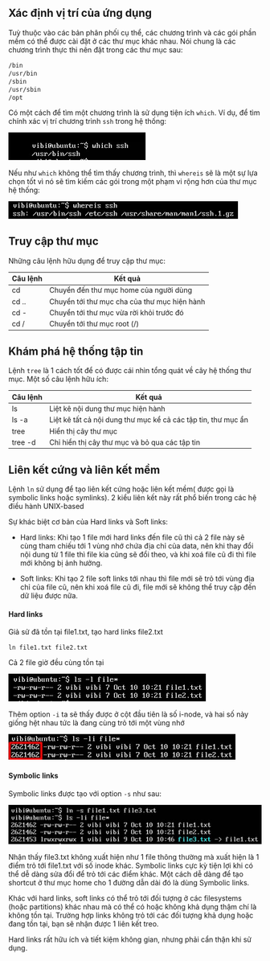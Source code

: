 ## Xác định vị trí của ứng dụng

Tuỳ thuộc vào các bản phân phối cụ thể, các chương trình và các gói phần mềm có thể được cài đặt ở các thư mục khác nhau. Nói chung là các chương trình thực thi nên đặt trong các thư mục sau:

```
/bin
/usr/bin
/sbin
/usr/sbin
/opt
```

Có một cách để tìm một chương trình là sử dụng tiện ích `which`. Ví dụ, để tìm chính xác vị trí chương trình `ssh` trong hệ thống:

<img src ="img/01.jpg">

Nếu như `which` không thể tìm thấy chương trình, thì `whereis` sẽ là một sự lựa chọn tốt vì nó sẽ tìm kiếm các gói trong một phạm vi rộng hơn của thư mục hệ thống:

<img src ="img/02.jpg">

## Truy cập thư mục

Những câu lệnh hữu dụng để truy cập thư mục:

| Câu lệnh | Kết quả |
|----------|---------|
| cd | Chuyển đến thư mục home của người dùng |
| cd .. | Chuyển tới thư mục cha của thư mục hiện hành |
| cd - | Chuyển tới thư mục vừa rời khỏi trước đó |
| cd / | Chuyển tới thư mục root (/) |

## Khám phá hệ thống tập tin

Lệnh `tree` là 1 cách tốt để có được cái nhìn tổng quát về cây hệ thống thư mục. Một số câu lệnh hữu ích:

| Câu lệnh | Kết quả |
|----------|---------|
| ls | Liệt kê nội dung thư mục hiện hành |
| ls -a | Liệt kê tất cả nội dung thư mục kể cả các tập tin, thư mục ẩn |
| tree | Hiển thị cây thư mục |
| tree -d | Chỉ hiển thị cây thư mục và bỏ qua các tập tin |

## Liên kết cứng và liên kết mềm

Lệnh `ln` sử dụng để tạo liên kết cứng hoặc liên kết mềm( được gọi là symbolic links hoặc symlinks). 2 kiểu liên kết này rất phổ biến trong các hệ điều hành UNIX-based

Sự khác biệt cơ bản của Hard links và Soft links:

- Hard links: Khi tạo 1 file mới hard links đến file cũ thì cả 2 file này sẽ cùng tham chiếu tới 1 vùng nhớ chứa địa chỉ của data, nên khi thay đổi nội dung từ 1 file thì file kia cũng sẽ đổi theo, và khi xoá file cũ đi thì file mới không bị ảnh hưởng.

- Soft links: Khi tạo 2 file soft links tới nhau thì file mới sẽ trỏ tới vùng địa chỉ của file cũ, nên khi xoá file cũ đi, file mới sẽ không thể truy cập đến dữ liệu được nữa.

#### Hard links

Giả sử đã tồn tại file1.txt, tạo hard links file2.txt

```
ln file1.txt file2.txt
```

Cả 2 file giờ đều cùng tồn tại

<img src="img/03.jpg">

Thêm option `-i` ta sẽ thấy được ở cột đầu tiên là số i-node, và hai số này giống hệt nhau tức là đang cùng trỏ tới một vùng nhớ

<img src ="img/04.jpg">

#### Symbolic links

Symbolic links được tạo với option `-s` như sau:

<img src="img/05.jpg">

Nhận thấy file3.txt không xuất hiện như 1 file thông thường mà xuất hiện là 1 điểm trỏ tới file1.txt với số inode khác. Symbolic links cực kỳ tiện lợi khi có thể dễ dàng sửa đổi để trỏ tới các điểm khác. Một cách dễ dàng để tạo shortcut ở thư mục home cho 1 đường dẫn dài đó là dùng Symbolic links.

Khác với hard links, soft links có thể trỏ tới đối tượng ở các filesystems (hoặc partitions) khác nhau mà có thể có hoặc không khả dụng thậm chí là không tồn tại. Trường hợp links không trỏ tới các đối tượng khả dụng hoặc đang tồn tại, bạn sẽ nhận được 1 liên kết treo.

Hard links rất hữu ích và tiết kiệm không gian, nhưng phải cẩn thận khi sử dụng.

